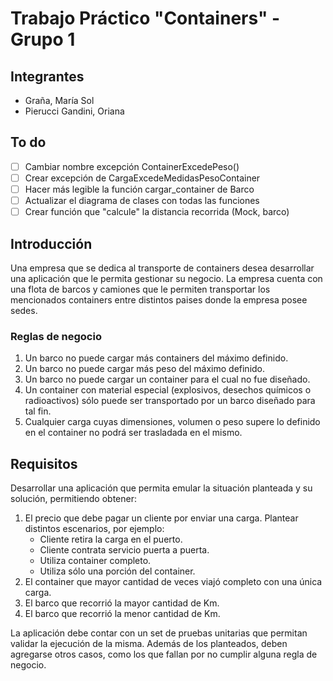 # Trabajo Práctico "Containers"  - Grupo 1

## Integrantes

- Graña, María Sol
- Pierucci Gandini, Oriana

## To do

- [ ] Cambiar nombre excepción ContainerExcedePeso()
- [ ] Crear excepción de CargaExcedeMedidasPesoContainer
- [ ] Hacer más legible la función cargar_container de Barco
- [ ] Actualizar el diagrama de clases con todas las funciones
- [ ] Crear función que "calcule" la distancia recorrida (Mock, barco)

## Introducción

Una empresa que se dedica al transporte de containers desea desarrollar una aplicación que le permita gestionar su negocio. La empresa cuenta con una flota de barcos y camiones que le permiten transportar los mencionados containers entre distintos paises donde la empresa posee sedes.

### Reglas de negocio

1. Un barco no puede cargar más containers del máximo definido.
2. Un barco no puede cargar más peso del máximo definido.
3. Un barco no puede cargar un container para el cual no fue diseñado.
4. Un container con material especial (explosivos, desechos químicos o radioactivos) sólo puede ser transportado por un barco diseñado para tal fin.
5. Cualquier carga cuyas dimensiones, volumen o peso supere lo definido en el container no podrá ser trasladada en el mismo.

## Requisitos

Desarrollar una aplicación que permita emular la situación planteada y su solución, permitiendo obtener:

1. El precio que debe pagar un cliente por enviar una carga. Plantear distintos escenarios, por ejemplo:
    - Cliente retira la carga en el puerto.
    - Cliente contrata servicio puerta a puerta.
    - Utiliza container completo.
    - Utiliza sólo una porción del container.
2. El container que mayor cantidad de veces viajó completo con una única carga.
3. El barco que recorrió la mayor cantidad de Km.
4. El barco que recorrió la menor cantidad de Km.

La aplicación debe contar con un set de pruebas unitarias que permitan validar la ejecución de la misma.
Además de los planteados, deben agregarse otros casos, como los que fallan por no cumplir alguna regla de negocio.
